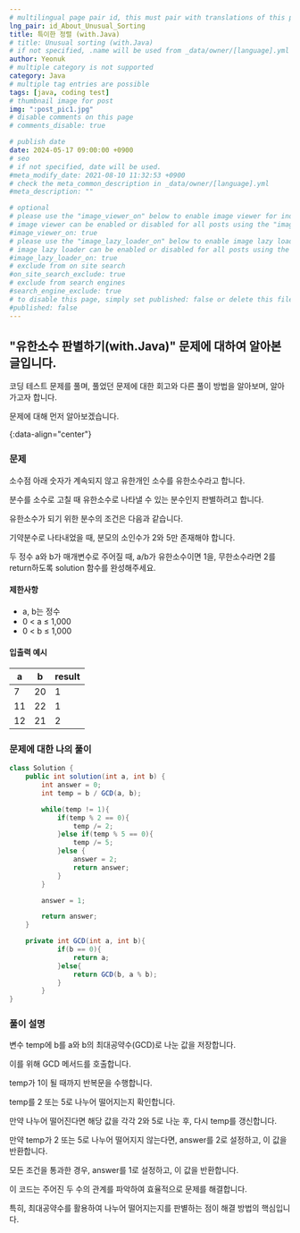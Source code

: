 ```yaml
---
# multilingual page pair id, this must pair with translations of this page. (This name must be unique)
lng_pair: id_About_Unusual_Sorting
title: 특이한 정렬 (with.Java)
# title: Unusual sorting (with.Java)
# if not specified, .name will be used from _data/owner/[language].yml
author: Yeonuk
# multiple category is not supported
category: Java
# multiple tag entries are possible
tags: [java, coding test]
# thumbnail image for post
img: ":post_pic1.jpg"
# disable comments on this page
# comments_disable: true

# publish date
date: 2024-05-17 09:00:00 +0900
# seo
# if not specified, date will be used.
#meta_modify_date: 2021-08-10 11:32:53 +0900
# check the meta_common_description in _data/owner/[language].yml
#meta_description: ""

# optional
# please use the "image_viewer_on" below to enable image viewer for individual pages or posts (_posts/ or [language]/_posts folders).
# image viewer can be enabled or disabled for all posts using the "image_viewer_posts: true" setting in _data/conf/main.yml.
#image_viewer_on: true
# please use the "image_lazy_loader_on" below to enable image lazy loader for individual pages or posts (_posts/ or [language]/_posts folders).
# image lazy loader can be enabled or disabled for all posts using the "image_lazy_loader_posts: true" setting in _data/conf/main.yml.
#image_lazy_loader_on: true
# exclude from on site search
#on_site_search_exclude: true
# exclude from search engines
#search_engine_exclude: true
# to disable this page, simply set published: false or delete this file
#published: false
---
```


<!-- outline-start -->

## "유한소수 판별하기(with.Java)" 문제에 대하여 알아본 글입니다.

코딩 테스트 문제를 풀며, 풀었던 문제에 대한 회고와 다른 풀이 방법을 알아보며, 알아가고자 합니다.

문제에 대해 먼저 알아보겠습니다.

{:data-align="center"}

<!-- outline-end -->

### 문제

소수점 아래 숫자가 계속되지 않고 유한개인 소수를 유한소수라고 합니다.

분수를 소수로 고칠 때 유한소수로 나타낼 수 있는 분수인지 판별하려고 합니다.

유한소수가 되기 위한 분수의 조건은 다음과 같습니다.

기약분수로 나타내었을 때, 분모의 소인수가 2와 5만 존재해야 합니다.

두 정수 a와 b가 매개변수로 주어질 때, a/b가 유한소수이면 1을, 무한소수라면 2를 return하도록 solution 함수를 완성해주세요.

#### 제한사항

- a, b는 정수
- 0 < a ≤ 1,000
- 0 < b ≤ 1,000

#### 입출력 예시

<!-- | lines                     | result |
| ------------------------- | ------ |
| [[0, 1], [2, 5], [3, 9]]  | 2      |
| [[-1, 1], [1, 3], [3, 9]] | 0      |
| [[0, 5], [3, 9], [1, 10]] | 8      | -->

| a   | b   | result |
| --- | --- | ------ |
| 7   | 20  | 1      |
| 11  | 22  | 1      |
| 12  | 21  | 2      |

### 문제에 대한 나의 풀이

```java
class Solution {
    public int solution(int a, int b) {
        int answer = 0;
        int temp = b / GCD(a, b);

        while(temp != 1){
            if(temp % 2 == 0){
                temp /= 2;
            }else if(temp % 5 == 0){
                temp /= 5;
            }else {
                answer = 2;
                return answer;
            }
        }

        answer = 1;

        return answer;
    }

    private int GCD(int a, int b){
            if(b == 0){
                return a;
            }else{
                return GCD(b, a % b);
            }
        }
}
```

### 풀이 설명

변수 temp에 b를 a와 b의 최대공약수(GCD)로 나눈 값을 저장합니다.

이를 위해 GCD 메서드를 호출합니다.

temp가 1이 될 때까지 반복문을 수행합니다.

temp를 2 또는 5로 나누어 떨어지는지 확인합니다.

만약 나누어 떨어진다면 해당 값을 각각 2와 5로 나눈 후, 다시 temp를 갱신합니다.

만약 temp가 2 또는 5로 나누어 떨어지지 않는다면, answer를 2로 설정하고, 이 값을 반환합니다.

모든 조건을 통과한 경우, answer를 1로 설정하고, 이 값을 반환합니다.

이 코드는 주어진 두 수의 관계를 파악하여 효율적으로 문제를 해결합니다.

특히, 최대공약수를 활용하여 나누어 떨어지는지를 판별하는 점이 해결 방법의 핵심입니다.
